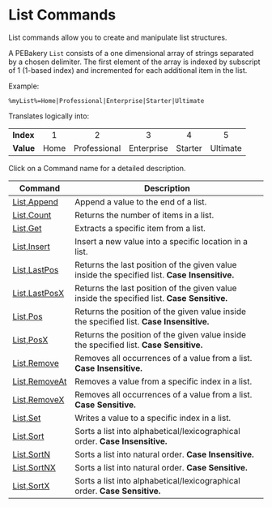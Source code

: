 # List Commands

List commands allow you to create and manipulate list structures.

A PEBakery `List` consists of a one dimensional array of strings separated by a chosen delimiter. The first element of the array is indexed by subscript of 1 (1-based index) and incremented for each additional item in the list.

Example:

```pebakery
%myList%=Home|Professional|Enterprise|Starter|Ultimate
```

Translates logically into:

| | | | | | | 
| --- | :---: | :---: | :---: | :---: | :---: |
| **Index** | 1 | 2 | 3 | 4 | 5 |
| **Value** | Home | Professional | Enterprise | Starter | Ultimate |

Click on a Command name for a detailed description.

| Command | Description |
| --- | --- |
| [List,Append](./Append.md) | Append a value to the end of a list. |
| [List,Count](./Count.md) | Returns the number of items in a list. |
| [List,Get](./Get.md) | Extracts a specific item from a list. |
| [List,Insert](./Insert.md) | Insert a new value into a specific location in a list. |
| [List,LastPos](./LastPos.md) | Returns the last position of the given value inside the specified list. **Case Insensitive.** |
| [List,LastPosX](./LastPosX.md) | Returns the last position of the given value inside the specified list. **Case Sensitive.** |
| [List,Pos](./Pos.md) | Returns the position of the given value inside the specified list. **Case Insensitive.** |
| [List,PosX](./PosX.md) | Returns the position of the given value inside the specified list. **Case Sensitive.** |
| [List,Remove](./Remove.md) | Removes all occurrences of a value from a list. **Case Insensitive.** |
| [List,RemoveAt](./RemoveAt.md) | Removes a value from a specific index in a list. |
| [List,RemoveX](./RemoveX.md) | Removes all occurrences of a value from a list. **Case Sensitive.** |
| [List,Set](./Set.md) | Writes a value to a specific index in a list. |
| [List,Sort](./Sort.md) | Sorts a list into alphabetical/lexicographical order. **Case Insensitive.** |
| [List,SortN](./SortN.md) | Sorts a list into natural order. **Case Insensitive.** |
| [List,SortNX](./SortNX.md) | Sorts a list into natural order. **Case Sensitive.** |
| [List,SortX](./SortX.md)  | Sorts a list into alphabetical/lexicographical order. **Case Sensitive.** |
